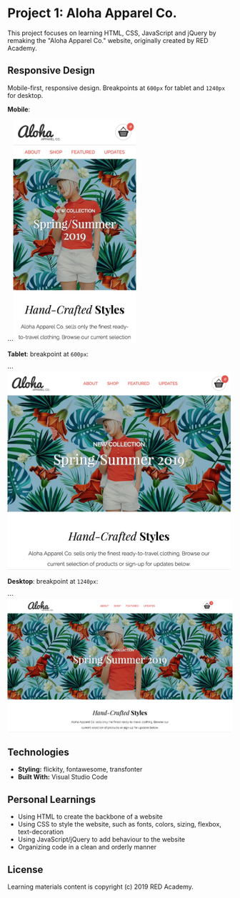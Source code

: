 # Project 1: Aloha Apparel Co.

This project focuses on learning HTML, CSS, JavaScript and jQuery by remaking the "Aloha Apparel Co." website, originally created by RED Academy.

## **Responsive Design**

Mobile-first, responsive design. Breakpoints at `600px` for tablet and `1240px` for desktop.

**Mobile**:

⋅⋅⋅<img src="images/ScreenShot-aloha-mobile.png" width="auto" height="500">

**Tablet**: breakpoint at `600px`:

⋅⋅⋅<img src="images/ScreenShot-aloha-tablet.png" width="500" height="auto">

**Desktop**: breakpoint at `1240px`:

⋅⋅⋅<img src="images/ScreenShot-aloha-desktop.png" width="800" height="auto">

## **Technologies**

- **Styling:** flickity, fontawesome, transfonter
- **Built With:** Visual Studio Code

## **Personal Learnings**

- Using HTML to create the backbone of a website
- Using CSS to style the website, such as fonts, colors, sizing, flexbox, text-decoration
- Using JavaScript/jQuery to add behaviour to the website
- Organizing code in a clean and orderly manner

## **License**

Learning materials content is copyright (c) 2019 RED Academy.
